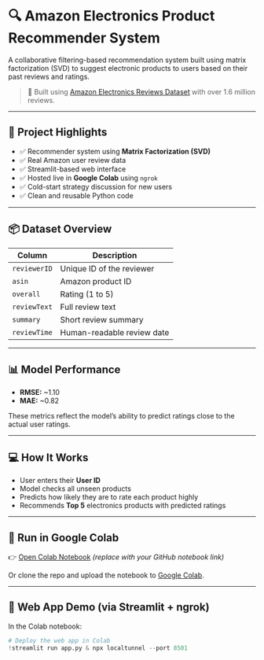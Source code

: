 
# 🔍 Amazon Electronics Product Recommender System

A collaborative filtering-based recommendation system built using matrix factorization (SVD) to suggest electronic products to users based on their past reviews and ratings.

> 📍 Built using [Amazon Electronics Reviews Dataset](https://www.kaggle.com/datasets/shivamparab/amazon-electronics-reviews) with over 1.6 million reviews.

---

## 🚀 Project Highlights

- ✅ Recommender system using **Matrix Factorization (SVD)**
- ✅ Real Amazon user review data
- ✅ Streamlit-based web interface
- ✅ Hosted live in **Google Colab** using `ngrok`
- ✅ Cold-start strategy discussion for new users
- ✅ Clean and reusable Python code

---

## 📦 Dataset Overview

| Column        | Description                                |
|---------------|--------------------------------------------|
| `reviewerID`  | Unique ID of the reviewer                  |
| `asin`        | Amazon product ID                          |
| `overall`     | Rating (1 to 5)                            |
| `reviewText`  | Full review text                           |
| `summary`     | Short review summary                       |
| `reviewTime`  | Human-readable review date                 |

---

## 📊 Model Performance

- **RMSE:** ~1.10  
- **MAE:** ~0.82  

These metrics reflect the model’s ability to predict ratings close to the actual user ratings.

---

## 💻 How It Works

- User enters their **User ID**
- Model checks all unseen products
- Predicts how likely they are to rate each product highly
- Recommends **Top 5** electronics products with predicted ratings

---

## 🧪 Run in Google Colab

👉 [Open Colab Notebook](#) *(replace with your GitHub notebook link)*

Or clone the repo and upload the notebook to [Google Colab](https://colab.research.google.com/).

---

## 📱 Web App Demo (via Streamlit + ngrok)

In the Colab notebook:

```python
# Deploy the web app in Colab
!streamlit run app.py & npx localtunnel --port 8501
```
